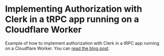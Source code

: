 # Implementing Authorization with Clerk in a tRPC app running on a Cloudflare Worker

Example of how to implement authorization with Clerk in a tRPC app running on a Cloudflare Worker. You can [read the blog post](https://dev.to/yinks/implementing-authorization-with-clerk-in-a-trpc-app-running-on-a-cloudflare-worker-4li5).
